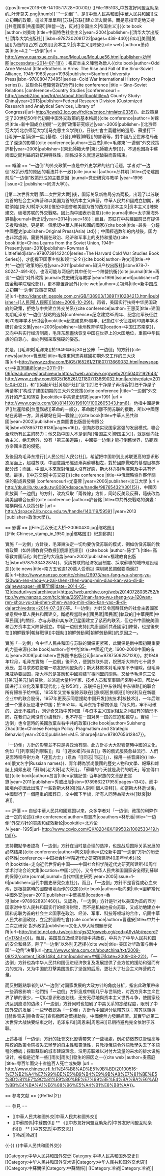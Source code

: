 {{pov|time=2016-05-14T05:17:28+00:00}}
[[File:195103_中苏友好同盟互助条约_叶菲莫夫.png|thumb]]
'''一边倒'''，是[[中華人民共和國|中華人民共和國]]成立初期的政策<ref name=ab />，這並非單單與[[苏联|苏联]]建立盟友關係，而是意指坚定地支持[[共產國家|共產國家]]陣營一边，反对[[帝国主义|帝国主义]]<ref>{{cite book |author=刘美珣 |title=中国特色社会主义|year=2004|publisher=[[清华大学出版社|清华大学出版社]] |isbn=9787302081722|pages=439-440}}</ref>和以[[美國|美國]]为首的[[西方|西方]][[资本主义|资本主义]]陣營<ref name=ab>{{cite web |author=萧诗美|title=4.2 “一边倒”|url = http://www.quanxue.cn/ls_mao/MouLue/MouLue56.html|publisher=劝学网|accessdate=2014-07-18}}</ref>；視资本主义陣營為敵人<ref name=Brothers>{{cite book|author=Odd Arne Westad |title=Brothers in Arms: The Rise and Fall of the Sino-Soviet Alliance, 1945-1963|year=1998|publisher=Stanford University Press|isbn=9780804734851|series=Cold War International History Project series}}</ref>，並聯合共產陣營對抗他們<ref name=eng>{{cite conference |title = Sino-Soviet Relations |conference=Country Studies |conferenceurl = http://lcweb2.loc.gov/frd/cs/about.html|booktitle=A Country Study: China|year=2013|publisher=Federal Research Division (Customized Research and Analytical Services, Library of Congress)|url=http://lcweb2.loc.gov/frd/cs/cntoc.html#cn0335}}</ref>。此政策奠定了20世纪50年代初期中国外交政策的基本格局<ref>{{cite conference|author=关锦炜|title=新中国成立初期“一边倒”政策研究综述|year=2009|publisher=[[北京师范大学|北京师范大学]]马克思主义学院}}</ref>，日後社會主義體制的選用、蘇援打下[[兩彈一星|兩彈一星]]基礎、引發[[韓戰|韓戰]]的膠著等，對中國乃至世界格局產生了深遠的影響<ref>{{cite conference|author=王亞杰|title=毛澤東“一邊倒”外交政策評析|year=2008|publisher=[[東北師範大學|東北師範大學]]}}</ref>，不過也因為中蘇兩國之間利益的對抗與特殊性，關係沒多久就迅速破裂而告結束。

== 概論 ==
“一边倒”的外交政策一直是中外史学界的热门话题，学者对“一边倒”政策形成的原因的看法并不一致<ref>{{cite journal |author=孙其明 |title=试论建国前后“一边倒”政策形成的主要原因 |journal=党史研究与教学 |year=1996 |issue=2 |publisher=同济大学}}</ref>。

[[第二次世界大戰|第二次世界大戰]]後，国际关系新格局分為两极，出现了以苏联为首的社会主义阵营和以美国为首的资本主义阵营<ref name="2side" />。中華人民共和國成立初期，苏联領袖[[斯大林|斯大林]]惟恐中國會和美國为首的西方[[资本主义|资本主义]]陣營建交，破壞苏联的外交戰略，因此向中國表示善意<ref name=affect>{{cite journal|title=太子黨海外避禍|journal=新史記|year=2014|issue=18}}</ref>；而且，苏联在中共建國前已有提供支援和協助，更是第一個承認中華人民共和國的國家<ref name=LM>{{cite book|title=最後一分鐘中國歷史|publisher=Original Press(Asia) Ltd}}</ref>；中國經過数年的内战後，国力也非常虚弱，需要外国在政治、经济和军事上的支持和援助<ref name=confused>{{cite book|title=China Learns from the Soviet Union, 1949–Present|year=2010|publisher=Rowman & Littlefield|isbn=9780739142240|series=The Harvard Cold War Studies Book Series}}</ref>，才能捍卫国家主权和领土安全<ref name="知识产权出版社">{{cite book|author=许文鸿|title=中共“一边倒”政策的形成|year=2011|publisher=知识产权出版社|isbn=978-7-80247-491-8}}</ref>，也沒可能与两极的其中任何一个陣營抗衡<ref name="2side">{{cite journal|title=再谈“一边倒”对外政策|journal=党史研究与教学|year=1996|issue=6|publisher=中国金融学院理论部}}</ref>，更不能置身局外<ref name="tire">{{cite web|author=关锦炜|title=新中国成立初期“一边倒”政策研究综述|url=http://dangshi.people.com.cn/GB/138903/138911/10284213.html|publisher=[[人民网|人民网]]|date=2009-10-29}}</ref>。再者，美国实行扶持中华民国政府的政策，拒绝与中共建立外交关系<ref>{{cite conference|author=王惠英|title=建国初期毛泽东“一边倒”战略的选择|conference=纪念建党85周年、纪念红军长征胜利70周年学术研讨会|booktitle=纪念建党85周年、纪念红军长征胜利70周年学术研讨会论文集|year=2006|publisher=徐州教育学院|location=中国江苏南京}}</ref>，又向中共实行经济制裁<ref name="npov"/>，毛泽东想盡快恢复中国在世界上的大国地位，重振中华民族的自尊心，並向列强采取强硬的姿态<ref name="WPlibrary"/>。

於是，[[毛澤東|毛澤東]]於1949年6月30日公佈「一边倒」的方針<ref>{{cite news|author=曹應旺|title=毛澤東同志與建國初期外交工作的三大決策|url=http://www.zzdjw.com/BIG5/165261/211807/13669032.html|newspaper=中直黨建網|date=2011-01-06|deadurl=yes|archiveurl=https://web.archive.org/web/20150402192643/http://www.zzdjw.com/BIG5/165261/211807/13669032.html|archivedate=2015-04-02}}</ref>，和“[[另起炉灶|另起炉灶]]”及“[[打扫干净屋子再请客|打扫干净屋子再请客]]”构成了建国初期的三大外交政策<ref name=360B>{{cite conference |title=“一边倒”外交方针的产生和转变 |booktitle=中共党史研究|year=1991 |url = http://www.cqvip.com/QK/81413X/199101/1002605343.html}}</ref>。他指中國是世界[[無產階級|無產階級]]革命的一部分，革命勝利離不開苏联的援助，所以中國應站在苏联一方，與苏联站在同一戰線上<ref>{{cite book|title=中華人民共和國|year=2002|publisher=五南圖書出版股份有限公司|isbn=9789571129136|pages=16}}</ref>，倒向苏联实现国家富强的发展模式<ref name="知识产权出版社"/>，聯合全球所有民主的勢力<ref name=Brothers/>；他又指中国人不是倒向[[帝国主义|帝国主义]]，就是倒向社会主义，绝无例外，没有「第三条道路」<ref name="知识产权出版社"/>，中國要一边倒才能打倒舊世界<ref name=Brothers/>，防範西方帝國主義的侵犯<ref name=Brothers/>。

及後因為毛泽东推行[[人民公社|人民公社]]，希望把中国带到比苏联更高的意识形态层面上，超越苏联<ref name="WPlibrary"/>，中國意識形態逐漸與蘇聯相左，對於國際戰略的基礎目標亦起分歧<ref name="why"/>；而且，中國人本來就對俄國人沒有好感<ref name=confused/>，斯大林亦對毛澤東及中共有怀疑<ref name="FA" />。最後，[[中苏交惡|中苏交惡]]<ref name="why">{{cite conference |title=中俄戰略協作夥伴關係的形成與發展 |conferenceurl=尤臺蓉 |year=2006|publisher=淡江大學 |url = http://tkuir.lib.tku.edu.tw:8080/dspace/handle/987654321/30115}}</ref>，中國因此放棄「一边倒」的方針，改為採取「兩條線」方針，同時反美及反蘇，隨後改為與美國聯合反蘇<ref>{{cite conference |author=許晉銘 |title=中共外交戰略的演變：結構與個人決策分析 |url = http://dspace2.lib.nccu.edu.tw/handle/140.119/59591 |year=2013 |publisher=政治大學}}</ref>。

== 影響 ==
[[File:武汉长江大桥-20060430.jpg|缩略图]]
[[File:Chinese_stamp_in_1950.jpg|缩略图]]》紀念郵票]]

實施「一边倒」方針後，毛澤東決定一切均要仿傚苏联的模式，例如仿傚苏联的教育政策（如外語教育只教授[[俄語|俄語]]）<ref name=edu>{{cite book |author=陈学飞 |title=高等敎育国际化: 跨世纪的大趋势|year=2002|publisher=福建教育出版社|isbn=9787533432874}}</ref>、采纳苏联的经济发展制度<ref name="WPlibrary" />、採取蘇聯的城市建設理念<ref name=city>{{cite news|title=南方五省逾120萬人受雨災 深圳網民調侃要滴滴打船|url=http://www.nanzao.com/tc/china/26973/nan-fang-wu-sheng-yu-120wan-ren-shou-yu-zai-shen-zhen-wang-min-diao-kan-yao-di-di-da|newspaper=南華早報|date=2014-05-12|deadurl=yes|archiveurl=https://web.archive.org/web/20140728035752/http://www.nanzao.com/tc/china/26973/nan-fang-wu-sheng-yu-120wan-ren-shou-yu-zai-shen-zhen-wang-min-diao-kan-yao-di-di-da|archivedate=2014-07-28}}</ref>等。「一边倒」方針又令當時其他的社會主義國家樂意與中華人民共和國建交，斷絕與當時由[[國民黨|國民黨]]執政的[[中華民國|中華民國]]的關係<ref name=FA/>，亦与苏联和其东欧卫星国建立了紧密的联系<ref name="WPlibrary"/>，但也令中國被美國和西方资本主义陣營孤立<ref name=FA/>。中國一边倒支持[[共產國家|共產國家]]陣營，也是後來在[[朝鮮戰爭|朝鮮戰爭]]中援助[[朝鮮勞動黨|朝鮮勞動黨]]的原因之一<ref name=LM/>。

實施「一边倒」令中华人民共和国与苏联的關係更紧密，此關係是新中國初期重要的力量来源<ref name="WPlibrary">{{cite book|author=徐中约|title=中國近代史: 1600-2000中国的奋斗|year=2008|publisher=世界图书出版公司|isbn=9787506287128}}</ref>。於1949年12月，毛泽东實施「一边倒」後不久，便到苏联外訪，祝贺斯大林的七十周岁寿辰，並寻求苏联簽署一项友好同盟条约<ref name="WPlibrary"/>；斯大林原本对毛泽东不予理睬，但毛泽東威胁要回国，斯大林於是答應和中國締結军事同盟的關係，又给予毛泽东三亿[[美元|美元]]的贷款，並派遣大量科学家、技术人员和军事顾问來到中国，帮助中国进行工业化及军事现代化<ref name="WPlibrary"/>；在1953年，苏联把在[[中东铁路|中东铁路]]的联合所有歸权予给中国，1955年又宣布废除苏联在[[旅顺港|旅顺港]]的权利及在新疆企业中的联合股份，1957年更表示同意援助中国开发[[核技术|核技术]]，一年后赠送一个重水反应堆予中国<ref name="WPlibrary"/>；於1952年，毛泽东指中蘇關係是「持久的，牢不可破的、战无不胜的」，刘少奇又指中苏同盟「与资本主义国家相互之间固有的情形不同，在我们之间没有尔虞我诈，也不存在一国对另一国的压迫和掠夺」<ref name="WPlibrary"/>。實施「一边倒」也令當時的美國放棄左右中共的政策<ref>{{cite book|author=Suisheng Zhao|title=Chinese Foreign Policy: Pragmatism and Strategic Behavior|year=2004|publisher=M.E. Sharpe|isbn=9780765612847}}</ref>。

「一边倒」方針的影響並不只是與政治有關。此方針亦大大影響當時中國的文化，例如「[[列寧裝|列寧裝]]」和「[[連衣裙|布拉吉]]」等的俄式服裝愈益流行、人們見面時稱呼對方為「達瓦力士」（意為「[[同志|同志]]」）、採用一些音譯的{{link-en|俄文名字|Russian names}}、青年轉為崇尚俄國的歷史人物和文學<ref name=affect />、報章和雜誌上頻頻出現「蘇聯[[老大哥|老大哥]]」、「蘇聯的今天就是我們的明天」等宣傳口號<ref name=CR>{{cite book|author=昌言|title=家族記憶: 百年家族的文革歷史實錄|year=2011|publisher=秀威出版|isbn=9789862217955|pages=134}}</ref>。而中國境內亦因此出現了一些對斯大林的[[個人崇拜|個人崇拜]]，如當斯大林逝世後，中國舉行了一個隆重的國葬日，全中國下半旗，所有人同時為斯大林[[默哀|默哀]]<ref name=affect />。

== 評價 ==
自從中華人民共和國建国以来，众多学者对「一边倒」政策的利弊作出一定的论述<ref name=360A>{{cite conference|author=周慧杰|coauthors=林乐香|title=“一边倒”外交方针的实质和成效新论|booktitle=北方论丛|year=1995|url=http://www.cqvip.com/QK/82048X/199502/1002533419.html}}</ref>。

支持觀點學者認為「一边倒」方針在当时是合理的选择<ref name=LM/><ref name="tire"/>，也是战后国际关系发展的必然结果<ref>{{cite conference|author=陶文钊|title=试论新中国“一边倒”方针的历史必然性|conference=中国社会科学院近代史研究所建所40周年学术讨论会|booktitle=走向近代世界的中国——中国社会科学院近代史研究所建所40周年学术讨论会论文集|location=中国北京}}</ref>，又令中华人民共和国国家安全得到蘇聯的保障<ref>{{cite journal|journal=当代中国史硏究|year=2005|issue=1-6|publisher=当代中国史硏究杂志社}}</ref>。而且，「一边倒」方針不是盲從或心血來潮，是根據當時的國際環境而作的決定<ref name=FA>{{cite book|author=耿向東|title=圖解當代中國外交|year=2010|publisher=中華書局|location=香港|isbn=9789628931460}}</ref>。又認為，「一边倒」方针是针对以美国为首的西方国家对中华人民共和国实行的经济封锁，而不是机械地投向苏联，又成功地建立中国和苏联为首的社会主义国家在政治、经济、军事、科技等领域的合作，巩固中華人民共和國政权<ref name=360A/>，立足於國際社會<ref>{{cite conference|author=曹達安|title=中共十二次之研究-對外政策|publisher=文化大學大陸問題研究所|url=http://ndltd.ncl.edu.tw/cgi-bin/gs32/gsweb.cgi/ccd=A6ytAb/record?r1=17&h1=0}}</ref>。而且，美国孤立及经济封锁中共政权，中共为了中华人民共和国的安全和经济，除了“一边倒”以外别无选择<ref name="npov">{{cite web|title=美国对华政策与新中国“一边倒”决策|url=http://www.china.com.cn/aboutchina/txt/2009-08/22/content_18381484_4.htm|publisher=中国网|date=2009-08-22}}</ref>。「一边倒」方針也為中华人民共和国促进经济恢复及发展提供了全方位的援助和强而有力的支持，又为中国於打擊美国提供了坚强的后盾，更壮大了社会主义阵营的力量<ref name="tire"/>。

而反對觀點學者則从“一边倒”对国家发展的大政方针的角度分析，指出此政策帶來一些消极影响：他們指「一边倒」方針造成中国几乎与世隔绝，对西方资本主义世界了解的很少，一切以意识形态划线，无穷无尽地與资本主义世界斗争，使国家经济达到崩溃的边缘<ref name="tire"/>；「一边倒」方針同时也加剧了中美关系的冻结程度，限制了中国外交的发展<ref name="tire"/>；一些學者認為「一边倒」方針令中國過分依賴苏联<ref name="tire"/><ref name=LM/>；當苏联領導[[赫魯雪夫|赫魯雪夫]]宣佈撤回對華援助後，中國便無力發展經濟<ref name=LM/>。其實早於第二次世界大战快要结束之时，毛泽东和[[周恩来|周恩来]]已期待避免完全依附于苏联<ref name="WPlibrary"/>。

上述各種「一边倒」方針的社會文化影響帶來了一些壞處，例如仿傚苏联管理高等院校的政策令院校失去辦學的自主性和靈活性，只教授俄語令外語教學失去了多語種的傳統<ref name=edu/>；採取蘇聯的城市建設理念，沿用苏联难以对付大流量的来水的排水设施设计，被指是近年一些[[雨災|雨災]]發生的原因之一<ref>{{cite web |author=麦燕庭 |title=粤百年雨灾十省逾百人死亡或失踪 |url = http://www.chinese.rfi.fr/%E4%B8%AD%E5%9B%BD/20100516-%E7%B2%A4%E7%99%BE%E5%B9%B4%E9%9B%A8%E7%81%BE%E5%8D%81%E7%9C%81%E9%80%BE%E7%99%BE%E4%BA%BA%E6%AD%BB%E4%BA%A1%E6%88%96%E5%A4%B1%E8%B8%AA}}</ref><ref name="city" />。

== 参考文献 ==
{{Reflist|2}}

== 參見 ==
* [[中華人民共和國外交|中華人民共和國外交]]
* [[中蘇關係|中蘇關係]]
** 《[[中苏友好同盟互助条约|中苏友好同盟互助条约]]》
** [[中苏交恶|中苏交恶]]
* [[冷战|冷战]]

{{-}}
{{中華人民共和國外交}}

[[Category:中华人民共和国外交史|Category:中华人民共和国外交史]]
[[Category:中华人民共和国外交术语|Category:中华人民共和国外交术语]]
[[Category:中蘇關係|Category:中蘇關係]]
[[Category:冷战|Category:冷战]]